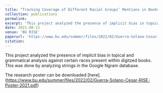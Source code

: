```yaml
---
title: "Tracking Coverage of Different Racial Groups’ Mentions in Books Over Time"
collection: publications
permalink: 
excerpt: 'This project analyzed the presence of implicit bias in topical and grammatical analysis against certain races present within digitzed books. This was done by analyzing strings in the Google Ngram database.'
date: 2021-08-12
venue: 'BU RISE'
paperurl: 'https://www.bu.edu/summer/files/2022/02/Guerra-Solano-Cesar-RISE-Poster-2021.pdf'
citation: 
---
```

This project analyzed the presence of implicit bias in topical and grammatical analysis against certain races present within digitzed books. This was done by analyzing strings in the Google Ngram database.

The research poster can be downloaded [here].(https://www.bu.edu/summer/files/2022/02/Guerra-Solano-Cesar-RISE-Poster-2021.pdf)

